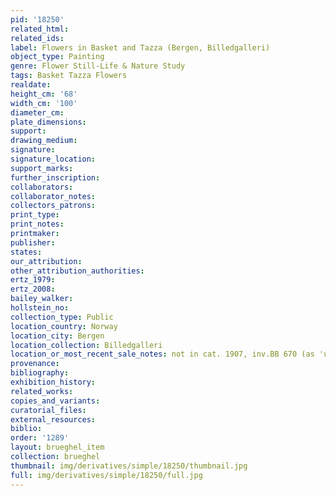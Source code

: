 ```yaml
---
pid: '18250'
related_html: 
related_ids: 
label: Flowers in Basket and Tazza (Bergen, Billedgalleri)
object_type: Painting
genre: Flower Still-Life & Nature Study
tags: Basket Tazza Flowers
realdate: 
height_cm: '68'
width_cm: '100'
diameter_cm: 
plate_dimensions: 
support: 
drawing_medium: 
signature: 
signature_location: 
support_marks: 
further_inscription: 
collaborators: 
collaborator_notes: 
collectors_patrons: 
print_type: 
print_notes: 
printmaker: 
publisher: 
states: 
our_attribution: 
other_attribution_authorities: 
ertz_1979: 
ertz_2008: 
bailey_walker: 
hollstein_no: 
collection_type: Public
location_country: Norway
location_city: Bergen
location_collection: Billedgalleri
location_or_most_recent_sale_notes: not in cat. 1907, inv.BB 670 (as 'unknown')
provenance: 
bibliography: 
exhibition_history: 
related_works: 
copies_and_variants: 
curatorial_files: 
external_resources: 
biblio: 
order: '1289'
layout: brueghel_item
collection: brueghel
thumbnail: img/derivatives/simple/18250/thumbnail.jpg
full: img/derivatives/simple/18250/full.jpg
---
```

